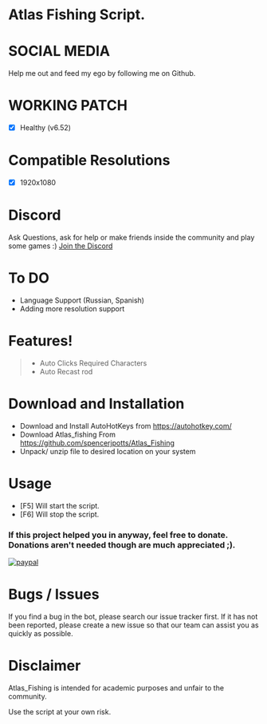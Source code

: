 # Atlas Fishing Script.

# SOCIAL MEDIA
Help me out and feed my ego by following me on Github.

# WORKING PATCH
- [x] Healthy (v6.52)

# Compatible Resolutions
- [x] 1920x1080

# Discord
 Ask Questions, ask for help or make friends inside the community and play some games :)
 [Join the Discord](https://discord.gg/262RFta)

# To DO
- Language Support (Russian, Spanish)
- Adding more resolution support

# Features!
  > - Auto Clicks Required Characters
  > - Auto Recast rod

# Download and Installation
- Download and Install AutoHotKeys from https://autohotkey.com/
- Download Atlas_fishing From https://github.com/spencerjpotts/Atlas_Fishing
- Unpack/ unzip file to desired location on your system


# Usage
- [F5] Will start the script.
- [F6] Will stop the script.

### If this project helped you in anyway, feel free to donate. Donations aren't needed though are much appreciated ;).
[![paypal](https://www.paypalobjects.com/en_AU/i/btn/btn_donateCC_LG.gif)](https://www.paypal.com/cgi-bin/webscr?cmd=_donations&hosted_button_id=NUM5LS6HQ5CCQ)


# Bugs / Issues
If you find a bug in the bot, please search our issue tracker first. If it has not been reported, please create a new issue so that our team can assist you as quickly as possible.

# Disclaimer
Atlas_Fishing is intended for academic purposes and unfair to the community.

Use the script at your own risk.
